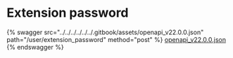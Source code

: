 # Extension password

{% swagger src="../../../../../../.gitbook/assets/openapi_v22.0.0.json" path="/user/extension_password" method="post" %}
[openapi_v22.0.0.json](../../../../../../.gitbook/assets/openapi_v22.0.0.json)
{% endswagger %}
